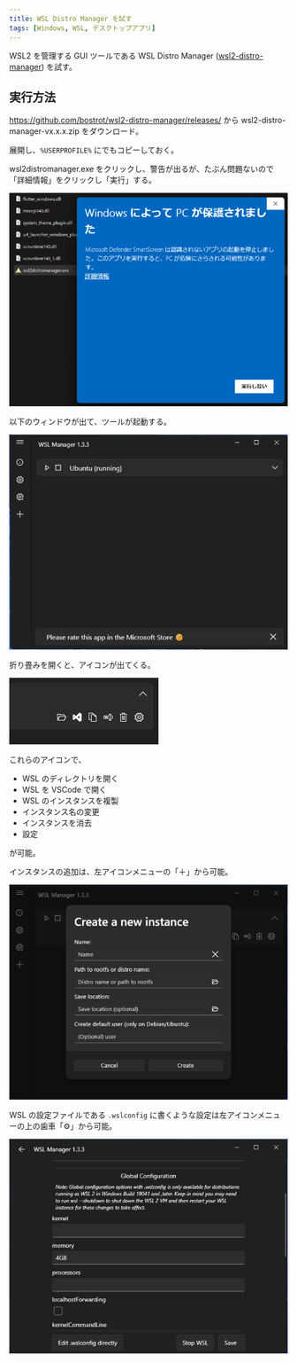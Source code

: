 ```yaml
---
title: WSL Distro Manager を試す
tags: [Windows, WSL, デスクトップアプリ]
---
```


WSL2 を管理する GUI ツールである WSL Distro Manager ([wsl2-distro-manager](https://github.com/bostrot/wsl2-distro-manager)) を試す。

## 実行方法
https://github.com/bostrot/wsl2-distro-manager/releases/ から 
wsl2-distro-manager-vx.x.x.zip をダウンロード。

展開し、`%USERPROFILE%` にでもコピーしておく。

wsl2distromanager.exe をクリックし、警告が出るが、たぶん問題ないので「詳細情報」をクリックし「実行」する。

![wsl2distromanager](sc01.png)

以下のウィンドウが出て、ツールが起動する。

![wsl2distromanager](sc02.png)

折り畳みを開くと、アイコンが出てくる。

![wsl2distromanager](sc03.png)

これらのアイコンで、

- WSL のディレクトリを開く
- WSL を VSCode で開く
- WSL のインスタンスを複製
- インスタンス名の変更
- インスタンスを消去
- 設定

が可能。

インスタンスの追加は、左アイコンメニューの「＋」から可能。

![wsl2distromanager](sc04.png)

WSL の設定ファイルである `.wslconfig` に書くような設定は左アイコンメニューの上の歯車「⚙」から可能。

![wsl2distromanager](sc05.png)
